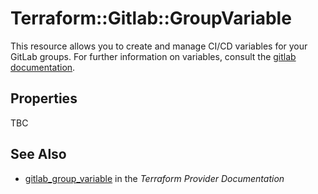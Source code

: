 # Terraform::Gitlab::GroupVariable

This resource allows you to create and manage CI/CD variables for your GitLab groups.
For further information on variables, consult the [gitlab
documentation](https://docs.gitlab.com/ce/ci/variables/README.html#variables).

## Properties

TBC

## See Also

* [gitlab_group_variable](https://www.terraform.io/docs/providers/gitlab/r/group_variable.html) in the _Terraform Provider Documentation_